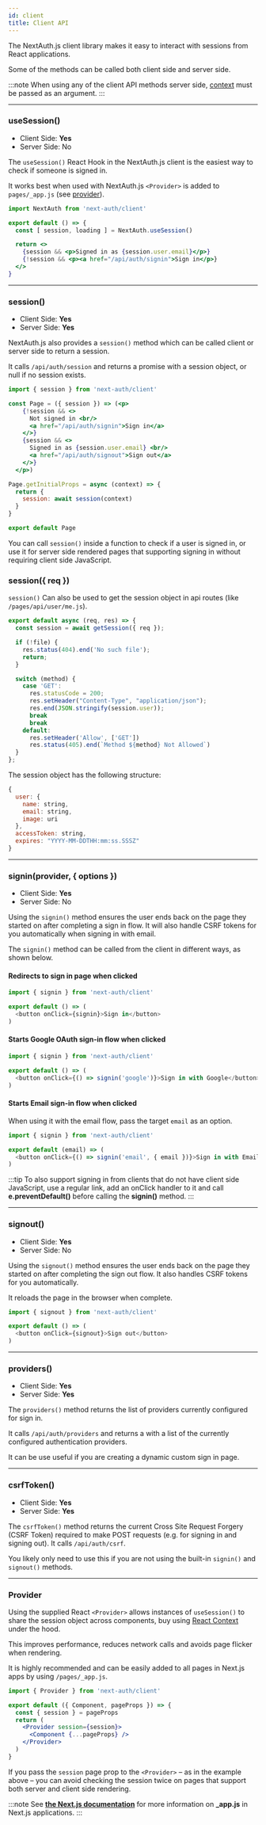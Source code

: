 ```yaml
---
id: client
title: Client API
---
```


The NextAuth.js client library makes it easy to interact with sessions from React applications.

Some of the methods can be called both client side and server side.

:::note
When using any of the client API methods server side, [context](https://nextjs.org/docs/api-reference/data-fetching/getInitialProps#context-object) must be passed as an argument. 
:::

---

### useSession()

* Client Side: **Yes**
* Server Side: No

The `useSession()` React Hook in the NextAuth.js client is the easiest way to check if someone is signed in.

It works best when used with NextAuth.js `<Provider>` is added to `pages/_app.js` (see [provider](#provider)).

```jsx
import NextAuth from 'next-auth/client'

export default () => {
  const [ session, loading ] = NextAuth.useSession()

  return <>
    {session && <p>Signed in as {session.user.email}</p>}
    {!session && <p><a href="/api/auth/signin">Sign in</p>}
  </>
}
```

---

### session()

* Client Side: **Yes**
* Server Side: **Yes**

NextAuth.js also provides a `session()` method which can be called client or server side to return a session.
 
It calls `/api/auth/session` and returns a promise with a session object, or null if no session exists.

```jsx title="/pages/index.js"
import { session } from 'next-auth/client'

const Page = ({ session }) => (<p>
    {!session && <>
      Not signed in <br/>
      <a href="/api/auth/signin">Sign in</a>
    </>}
    {session && <>
      Signed in as {session.user.email} <br/>
      <a href="/api/auth/signout">Sign out</a>
    </>}
  </p>)

Page.getInitialProps = async (context) => {
  return {
    session: await session(context)
  }
}

export default Page
```

You can call `session()` inside a function to check if a user is signed in, or use it for server side rendered pages that supporting signing in without requiring client side JavaScript.

### session({ req })

`session()` Can also be used to get the session object in api routes (like `/pages/api/user/me.js`). 
```js
export default async (req, res) => {
  const session = await getSession({ req });

  if (!file) {
    res.status(404).end('No such file');
    return;
  }

  switch (method) {
    case 'GET':
      res.statusCode = 200;
      res.setHeader("Content-Type", "application/json");
      res.end(JSON.stringify(session.user));
      break
      break
    default:
      res.setHeader('Allow', ['GET'])
      res.status(405).end(`Method ${method} Not Allowed`)
  }
};

```

The session object has the following structure:
```js
{
  user: {
    name: string,
    email: string,
    image: uri
  },
  accessToken: string,
  expires: "YYYY-MM-DDTHH:mm:ss.SSSZ"
}
```

---

### signin(provider, { options })

* Client Side: **Yes**
* Server Side: No

Using the `signin()` method ensures the user ends back on the page they started on after completing a sign in flow. It will also handle CSRF tokens for you automatically when signing in with email.

The `signin()` method can be called from the client in different ways, as shown below.

#### Redirects to sign in page when clicked

```js
import { signin } from 'next-auth/client'

export default () => (
  <button onClick={signin}>Sign in</button>
)
```

#### Starts Google OAuth sign-in flow when clicked

```js
import { signin } from 'next-auth/client'

export default () => (
  <button onClick={() => signin('google')}>Sign in with Google</button>
)
```

#### Starts Email sign-in flow when clicked

When using it with the email flow, pass the target `email` as an option.

```js
import { signin } from 'next-auth/client'

export default (email) => (
  <button onClick={() => signin('email', { email })}>Sign in with Email</button>
)
```

:::tip
To also support signing in from clients that do not have client side JavaScript, use a regular link, add an onClick handler to it and call **e.preventDefault()** before calling the **signin()** method.
:::

---

### signout()

* Client Side: **Yes**
* Server Side: No

Using the `signout()` method ensures the user ends back on the page they started on after completing the sign out flow. It also handles CSRF tokens for you automatically.

It reloads the page in the browser when complete.

```js
import { signout } from 'next-auth/client'

export default () => (
  <button onClick={signout}>Sign out</button>
)
```

---

### providers()

* Client Side: **Yes**
* Server Side: **Yes**

The `providers()` method returns the list of providers currently configured for sign in.

It calls `/api/auth/providers` and returns a with a list of the currently configured authentication providers.

It can be use useful if you are creating a dynamic custom sign in page.

---

### csrfToken()

* Client Side: **Yes**
* Server Side: **Yes**

The `csrfToken()` method returns the current Cross Site Request Forgery (CSRF Token) required to make POST requests (e.g. for signing in and signing out). It calls `/api/auth/csrf`.

You likely only need to use this if you are not using the built-in `signin()` and `signout()` methods.

---

### Provider

Using the supplied React `<Provider>` allows instances of `useSession()` to share the session object across components, buy using [React Context](https://reactjs.org/docs/context.html) under the hood.

This improves performance, reduces network calls and avoids page flicker when rendering.

It is highly recommended and can be easily added to all pages in Next.js apps by using `/pages/_app.js`.
 
```jsx title="/pages/_app.js"
import { Provider } from 'next-auth/client'

export default ({ Component, pageProps }) => {
  const { session } = pageProps
  return (
    <Provider session={session}>
      <Component {...pageProps} />
    </Provider>
  )
}
```

If you pass the `session` page prop to the `<Provider>` – as in the example above – you can avoid checking the session twice on pages that support both server and client side rendering.

:::note
See [**the Next.js documentation**](https://nextjs.org/docs/advanced-features/custom-app) for more information on **_app.js** in Next.js applications.
:::
